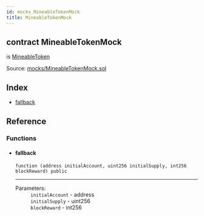 ```yaml
---
id: mocks_MineableTokenMock
title: MineableTokenMock
---
```


<div class="contract-doc"><div class="contract"><h2 class="contract-header"><span class="contract-kind">contract</span> MineableTokenMock</h2><p class="base-contracts"><span>is</span> <a href="token_ERC20_MineableToken.html">MineableToken</a></p><div class="source">Source: <a href="https://github.com/Monetary-Foundation/MonetaryCoin/blob/v1.0.0/contracts/mocks/MineableTokenMock.sol" target="_blank">mocks/MineableTokenMock.sol</a></div></div><div class="index"><h2>Index</h2><ul><li><a href="mocks_MineableTokenMock.html#">fallback</a></li></ul></div><div class="reference"><h2>Reference</h2><div class="functions"><h3>Functions</h3><ul><li><div class="item function"><span id="fallback" class="anchor-marker"></span><h4 class="name">fallback</h4><div class="body"><code class="signature">function <strong></strong><span>(address initialAccount, uint256 initialSupply, int256 blockReward) </span><span>public </span></code><hr/><dl><dt><span class="label-parameters">Parameters:</span></dt><dd><div><code>initialAccount</code> - address</div><div><code>initialSupply</code> - uint256</div><div><code>blockReward</code> - int256</div></dd></dl></div></div></li></ul></div></div></div>
